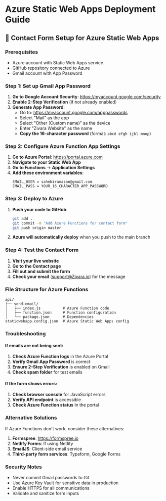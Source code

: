 # Azure Static Web Apps Deployment Guide

## 🚀 Contact Form Setup for Azure Static Web Apps

### Prerequisites
- Azure account with Static Web Apps service
- GitHub repository connected to Azure
- Gmail account with App Password

### Step 1: Set up Gmail App Password

1. **Go to Google Account Security**: https://myaccount.google.com/security
2. **Enable 2-Step Verification** (if not already enabled)
3. **Generate App Password**:
   - Go to: https://myaccount.google.com/apppasswords
   - Select "Mail" as the app
   - Select "Other (Custom name)" as the device
   - Enter "Zivara Website" as the name
   - **Copy the 16-character password** (format: `abcd efgh ijkl mnop`)

### Step 2: Configure Azure Function App Settings

1. **Go to Azure Portal**: https://portal.azure.com
2. **Navigate to your Static Web App**
3. **Go to Functions** → **Application Settings**
4. **Add these environment variables**:
   ```
   EMAIL_USER = sahebiramazan@gmail.com
   EMAIL_PASS = YOUR_16_CHARACTER_APP_PASSWORD
   ```

### Step 3: Deploy to Azure

1. **Push your code to GitHub**:
   ```bash
   git add .
   git commit -m "Add Azure Functions for contact form"
   git push origin master
   ```

2. **Azure will automatically deploy** when you push to the main branch

### Step 4: Test the Contact Form

1. **Visit your live website**
2. **Go to the Contact page**
3. **Fill out and submit the form**
4. **Check your email** (support@Zivara.io) for the message

### File Structure for Azure Functions

```
api/
├── send-email/
│   ├── index.js          # Azure Function code
│   ├── function.json     # Function configuration
│   └── package.json      # Dependencies
staticwebapp.config.json  # Azure Static Web Apps config
```

### Troubleshooting

#### If emails are not being sent:
1. **Check Azure Function logs** in the Azure Portal
2. **Verify Gmail App Password** is correct
3. **Ensure 2-Step Verification** is enabled on Gmail
4. **Check spam folder** for test emails

#### If the form shows errors:
1. **Check browser console** for JavaScript errors
2. **Verify API endpoint** is accessible
3. **Check Azure Function status** in the portal

### Alternative Solutions

If Azure Functions don't work, consider these alternatives:

1. **Formspree**: https://formspree.io
2. **Netlify Forms**: If using Netlify
3. **EmailJS**: Client-side email service
4. **Third-party form services**: Typeform, Google Forms

### Security Notes

- Never commit Gmail passwords to Git
- Use Azure Key Vault for sensitive data in production
- Enable HTTPS for all communications
- Validate and sanitize form inputs
